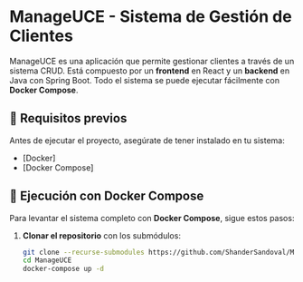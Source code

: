 # ManageUCE - Sistema de Gestión de Clientes

ManageUCE es una aplicación que permite gestionar clientes a través de un sistema CRUD. Está compuesto por un **frontend** en React y un **backend** en Java con Spring Boot. Todo el sistema se puede ejecutar fácilmente con **Docker Compose**.

## **📌 Requisitos previos**
Antes de ejecutar el proyecto, asegúrate de tener instalado en tu sistema:
- [Docker]
- [Docker Compose]

## **🚀 Ejecución con Docker Compose**
Para levantar el sistema completo con **Docker Compose**, sigue estos pasos:

1. **Clonar el repositorio** con los submódulos:
   ```sh
   git clone --recurse-submodules https://github.com/ShanderSandoval/ManageUCE.git
   cd ManageUCE
   docker-compose up -d
